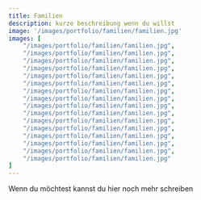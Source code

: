```yaml
---
title: Familien
description: kurze beschreibung wenn du willst
image: '/images/portfolio/familien/familien.jpg'
images: [
    "/images/portfolio/familien/familien.jpg",
    "/images/portfolio/familien/familien.jpg",
    "/images/portfolio/familien/familien.jpg",
    "/images/portfolio/familien/familien.jpg",
    "/images/portfolio/familien/familien.jpg",
    "/images/portfolio/familien/familien.jpg",
    "/images/portfolio/familien/familien.jpg",
    "/images/portfolio/familien/familien.jpg",
    "/images/portfolio/familien/familien.jpg",
    "/images/portfolio/familien/familien.jpg",
    "/images/portfolio/familien/familien.jpg",
    "/images/portfolio/familien/familien.jpg",
    "/images/portfolio/familien/familien.jpg",
    "/images/portfolio/familien/familien.jpg",
    "/images/portfolio/familien/familien.jpg",
    "/images/portfolio/familien/familien.jpg"
]
---
```


Wenn du möchtest kannst du hier noch mehr schreiben
